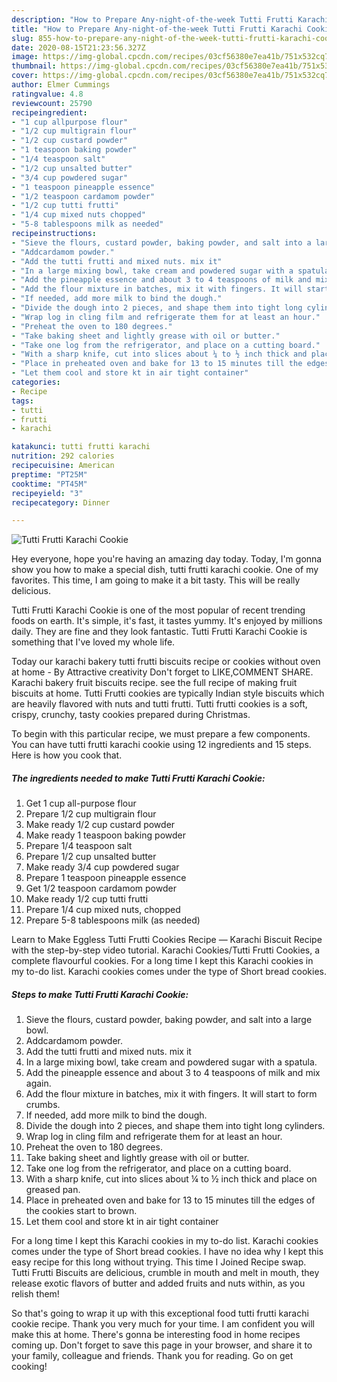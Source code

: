```yaml
---
description: "How to Prepare Any-night-of-the-week Tutti Frutti Karachi Cookie"
title: "How to Prepare Any-night-of-the-week Tutti Frutti Karachi Cookie"
slug: 855-how-to-prepare-any-night-of-the-week-tutti-frutti-karachi-cookie
date: 2020-08-15T21:23:56.327Z
image: https://img-global.cpcdn.com/recipes/03cf56380e7ea41b/751x532cq70/tutti-frutti-karachi-cookie-recipe-main-photo.jpg
thumbnail: https://img-global.cpcdn.com/recipes/03cf56380e7ea41b/751x532cq70/tutti-frutti-karachi-cookie-recipe-main-photo.jpg
cover: https://img-global.cpcdn.com/recipes/03cf56380e7ea41b/751x532cq70/tutti-frutti-karachi-cookie-recipe-main-photo.jpg
author: Elmer Cummings
ratingvalue: 4.8
reviewcount: 25790
recipeingredient:
- "1 cup allpurpose flour"
- "1/2 cup multigrain flour"
- "1/2 cup custard powder"
- "1 teaspoon baking powder"
- "1/4 teaspoon salt"
- "1/2 cup unsalted butter"
- "3/4 cup powdered sugar"
- "1 teaspoon pineapple essence"
- "1/2 teaspoon cardamom powder"
- "1/2 cup tutti frutti"
- "1/4 cup mixed nuts chopped"
- "5-8 tablespoons milk as needed"
recipeinstructions:
- "Sieve the flours, custard powder, baking powder, and salt into a large bowl."
- "Addcardamom powder."
- "Add the tutti frutti and mixed nuts. mix it"
- "In a large mixing bowl, take cream and powdered sugar with a spatula."
- "Add the pineapple essence and about 3 to 4 teaspoons of milk and mix again."
- "Add the flour mixture in batches, mix it with fingers. It will start to form crumbs."
- "If needed, add more milk to bind the dough."
- "Divide the dough into 2 pieces, and shape them into tight long cylinders."
- "Wrap log in cling film and refrigerate them for at least an hour."
- "Preheat the oven to 180 degrees."
- "Take baking sheet and lightly grease with oil or butter."
- "Take one log from the refrigerator, and place on a cutting board."
- "With a sharp knife, cut into slices about ¼ to ½ inch thick and place on greased pan."
- "Place in preheated oven and bake for 13 to 15 minutes till the edges of the cookies start to brown."
- "Let them cool and store kt in air tight container"
categories:
- Recipe
tags:
- tutti
- frutti
- karachi

katakunci: tutti frutti karachi 
nutrition: 292 calories
recipecuisine: American
preptime: "PT25M"
cooktime: "PT45M"
recipeyield: "3"
recipecategory: Dinner

---
```



![Tutti Frutti Karachi Cookie](https://img-global.cpcdn.com/recipes/03cf56380e7ea41b/751x532cq70/tutti-frutti-karachi-cookie-recipe-main-photo.jpg)

Hey everyone, hope you're having an amazing day today. Today, I'm gonna show you how to make a special dish, tutti frutti karachi cookie. One of my favorites. This time, I am going to make it a bit tasty. This will be really delicious.

Tutti Frutti Karachi Cookie is one of the most popular of recent trending foods on earth. It's simple, it's fast, it tastes yummy. It's enjoyed by millions daily. They are fine and they look fantastic. Tutti Frutti Karachi Cookie is something that I've loved my whole life.

Today our karachi bakery tutti frutti biscuits recipe or cookies without oven at home - By Attractive creativity Don&#39;t forget to LIKE,COMMENT SHARE. Karachi bakery fruit biscuits recipe. see the full recipe of making fruit biscuits at home. Tutti Frutti cookies are typically Indian style biscuits which are heavily flavored with nuts and tutti frutti. Tutti frutti cookies is a soft, crispy, crunchy, tasty cookies prepared during Christmas.


To begin with this particular recipe, we must prepare a few components. You can have tutti frutti karachi cookie using 12 ingredients and 15 steps. Here is how you cook that.

<!--inarticleads1-->

##### The ingredients needed to make Tutti Frutti Karachi Cookie:

1. Get 1 cup all-purpose flour
1. Prepare 1/2 cup multigrain flour
1. Make ready 1/2 cup custard powder
1. Make ready 1 teaspoon baking powder
1. Prepare 1/4 teaspoon salt
1. Prepare 1/2 cup unsalted butter
1. Make ready 3/4 cup powdered sugar
1. Prepare 1 teaspoon pineapple essence
1. Get 1/2 teaspoon cardamom powder
1. Make ready 1/2 cup tutti frutti
1. Prepare 1/4 cup mixed nuts, chopped
1. Prepare 5-8 tablespoons milk (as needed)


Learn to Make Eggless Tutti Frutti Cookies Recipe — Karachi Biscuit Recipe with the step-by-step video tutorial. Karachi Cookies/Tutti Frutti Cookies, a complete flavourful cookies. For a long time I kept this Karachi cookies in my to-do list. Karachi cookies comes under the type of Short bread cookies. 

<!--inarticleads2-->

##### Steps to make Tutti Frutti Karachi Cookie:

1. Sieve the flours, custard powder, baking powder, and salt into a large bowl.
1. Addcardamom powder.
1. Add the tutti frutti and mixed nuts. mix it
1. In a large mixing bowl, take cream and powdered sugar with a spatula.
1. Add the pineapple essence and about 3 to 4 teaspoons of milk and mix again.
1. Add the flour mixture in batches, mix it with fingers. It will start to form crumbs.
1. If needed, add more milk to bind the dough.
1. Divide the dough into 2 pieces, and shape them into tight long cylinders.
1. Wrap log in cling film and refrigerate them for at least an hour.
1. Preheat the oven to 180 degrees.
1. Take baking sheet and lightly grease with oil or butter.
1. Take one log from the refrigerator, and place on a cutting board.
1. With a sharp knife, cut into slices about ¼ to ½ inch thick and place on greased pan.
1. Place in preheated oven and bake for 13 to 15 minutes till the edges of the cookies start to brown.
1. Let them cool and store kt in air tight container


For a long time I kept this Karachi cookies in my to-do list. Karachi cookies comes under the type of Short bread cookies. I have no idea why I kept this easy recipe for this long without trying. This time I Joined Recipe swap. Tutti Frutti Biscuits are delicious, crumble in mouth and melt in mouth, they release exotic flavors of butter and added fruits and nuts within, as you relish them! 

So that's going to wrap it up with this exceptional food tutti frutti karachi cookie recipe. Thank you very much for your time. I am confident you will make this at home. There's gonna be interesting food in home recipes coming up. Don't forget to save this page in your browser, and share it to your family, colleague and friends. Thank you for reading. Go on get cooking!
